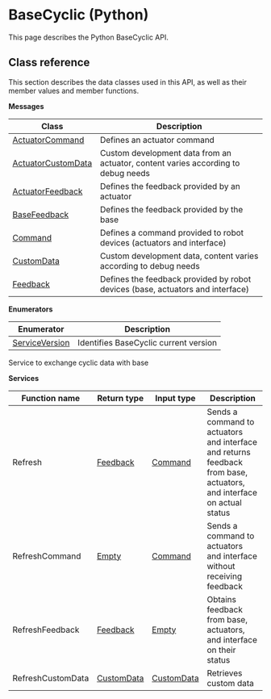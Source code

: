 # BaseCyclic \(Python\)

This page describes the Python BaseCyclic API.

## Class reference

This section describes the data classes used in this API, as well as their member values and member functions.

 **Messages** 

|Class|Description|
|-----|-----------|
|[ActuatorCommand](../messages/BaseCyclic/ActuatorCommand.md#)|Defines an actuator command|
|[ActuatorCustomData](../messages/BaseCyclic/ActuatorCustomData.md#)|Custom development data from an actuator, content varies according to debug needs|
|[ActuatorFeedback](../messages/BaseCyclic/ActuatorFeedback.md#)|Defines the feedback provided by an actuator|
|[BaseFeedback](../messages/BaseCyclic/BaseFeedback.md#)|Defines the feedback provided by the base|
|[Command](../messages/BaseCyclic/Command.md#)|Defines a command provided to robot devices \(actuators and interface\)|
|[CustomData](../messages/BaseCyclic/CustomData.md#)|Custom development data, content varies according to debug needs|
|[Feedback](../messages/BaseCyclic/Feedback.md#)|Defines the feedback provided by robot devices \(base, actuators and interface\)|

 **Enumerators** 

|Enumerator|Description|
|----------|-----------|
|[ServiceVersion](../enums/BaseCyclic/ServiceVersion.md#)|Identifies BaseCyclic current version|

Service to exchange cyclic data with base

 **Services** 

|Function name|Return type|Input type|Description|
|-------------|-----------|----------|-----------|
|Refresh|[Feedback](../messages/BaseCyclic/Feedback.md#)|[Command](../messages/BaseCyclic/Command.md#)|Sends a command to actuators and interface and returns feedback from base, actuators, and interface on actual status|
|RefreshCommand|[Empty](../messages/Common/Empty.md#)|[Command](../messages/BaseCyclic/Command.md#)|Sends a command to actuators and interface without receiving feedback|
|RefreshFeedback|[Feedback](../messages/BaseCyclic/Feedback.md#)|[Empty](../messages/Common/Empty.md#)|Obtains feedback from base, actuators, and interface on their status|
|RefreshCustomData|[CustomData](../messages/BaseCyclic/CustomData.md#)|[CustomData](../messages/BaseCyclic/CustomData.md#)|Retrieves custom data|

